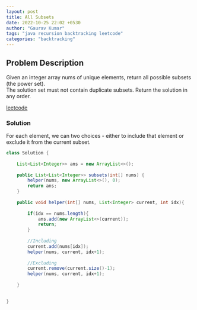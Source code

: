 ```yaml
---
layout: post
title: All Subsets
date: 2022-10-25 22:02 +0530
author: "Gaurav Kumar"
tags: "java recursion backtracking leetcode"
categories: "backtracking"
---
```


## Problem Description

Given an integer array nums of unique elements, return all possible subsets (the power set).  
The solution set must not contain duplicate subsets. Return the solution in any order.

[leetcode](https://leetcode.com/problems/subsets/)

### Solution

For each element, we can two choices - either to include that element or exclude it from the current subset.

```java
class Solution {
    
    List<List<Integer>> ans = new ArrayList<>();
    
    public List<List<Integer>> subsets(int[] nums) {
        helper(nums, new ArrayList<>(), 0);
        return ans;
    }
    
    public void helper(int[] nums, List<Integer> current, int idx){
        
        if(idx == nums.length){
            ans.add(new ArrayList<>(current));
            return;
        }
        
        //Including
        current.add(nums[idx]);
        helper(nums, current, idx+1);
        
        //Excluding
        current.remove(current.size()-1);
        helper(nums, current, idx+1);
        
    }
    
    
}
```
